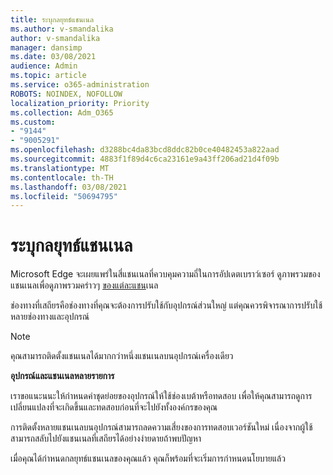 ```yaml
---
title: ระบุกลยุทธ์แชนเนล
ms.author: v-smandalika
author: v-smandalika
manager: dansimp
ms.date: 03/08/2021
audience: Admin
ms.topic: article
ms.service: o365-administration
ROBOTS: NOINDEX, NOFOLLOW
localization_priority: Priority
ms.collection: Adm_O365
ms.custom:
- "9144"
- "9005291"
ms.openlocfilehash: d3288bc4da83bcd8ddc82b0ce40482453a822aad
ms.sourcegitcommit: 4883f1f89d4c6ca23161e9a43ff206ad21d4f09b
ms.translationtype: MT
ms.contentlocale: th-TH
ms.lasthandoff: 03/08/2021
ms.locfileid: "50694795"
---
```

# <a name="determine-channel-strategy"></a>ระบุกลยุทธ์แชนเนล

Microsoft Edge จะเผยแพร่ในสี่แชนเนลที่ควบคุมความถี่ในการอัปเดตเบราว์เซอร์ ดูภาพรวมของแชนเนลเพื่อดูภาพรวมคร่าวๆ [ของแต่ละแชน](https://docs.microsoft.com/DeployEdge/microsoft-edge-channels#channel-overview)เนล

ช่องทางที่เสถียรคือช่องทางที่คุณจะต้องการปรับใช้กับอุปกรณ์ส่วนใหญ่ แต่คุณควรพิจารณาการปรับใช้หลายช่องทางและอุปกรณ์

> [!NOTE]
> คุณสามารถติดตั้งแชนเนลได้มากกว่าหนึ่งแชนเนลบนอุปกรณ์เครื่องเดียว

**อุปกรณ์และแชนเนลหลายรายการ**

เราขอแนะนนะให้กําหนดค่าชุดย่อยของอุปกรณ์ให้ใช้ช่องเบต้าหรือทดสอบ เพื่อให้คุณสามารถดูการเปลี่ยนแปลงที่จะเกิดขึ้นและทดสอบก่อนที่จะไปยังทั้งองค์กรของคุณ

การติดตั้งหลายแชนเนลบนอุปกรณ์สามารถลดความเสี่ยงของการทดสอบเวอร์ชันใหม่ เนื่องจากผู้ใช้สามารถสลับไปยังแชนเนลที่เสถียรได้อย่างง่ายดายถ้าพบปัญหา

เมื่อคุณได้กําหนดกลยุทธ์แชนเนลของคุณแล้ว คุณก็พร้อมที่จะเริ่มการกําหนดนโยบายแล้ว

